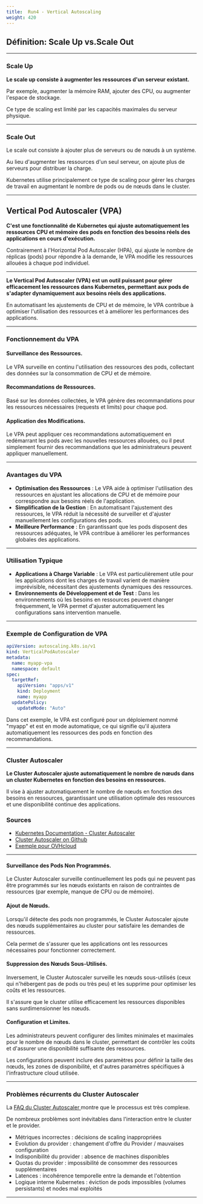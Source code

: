 ```yaml
---
title:  Run4 - Vertical Autoscaling
weight: 420
---
```

## Définition: Scale Up vs.Scale Out

---

### Scale Up

**Le scale up consiste à augmenter les ressources d'un serveur existant.**

Par exemple, augmenter la mémoire RAM, ajouter des CPU, ou augmenter l'espace de stockage.

Ce type de scaling est limité par les capacités maximales du serveur physique.

---

### Scale Out

Le scale out consiste à ajouter plus de serveurs ou de nœuds à un système.

Au lieu d'augmenter les ressources d'un seul serveur, on ajoute plus de serveurs pour distribuer la charge.

Kubernetes utilise principalement ce type de scaling pour gérer les charges de travail en augmentant le nombre de pods ou de nœuds dans le cluster.

---

##  Vertical Pod Autoscaler (VPA)

**C'est une fonctionnalité de Kubernetes qui ajuste automatiquement les ressources CPU et mémoire des pods en fonction des besoins réels des applications en cours d'exécution.**

Contrairement à l'Horizontal Pod Autoscaler (HPA), qui ajuste le nombre de réplicas (pods) pour répondre à la demande, le VPA modifie les ressources allouées à chaque pod individuel.

---

**Le Vertical Pod Autoscaler (VPA) est un outil puissant pour gérer efficacement les ressources dans Kubernetes, permettant aux pods de s'adapter dynamiquement aux besoins réels des applications.**

En automatisant les ajustements de CPU et de mémoire, le VPA contribue à optimiser l'utilisation des ressources et à améliorer les performances des applications.

---

### Fonctionnement du VPA

#### Surveillance des Ressources.

Le VPA surveille en continu l'utilisation des ressources des pods, collectant des données sur la consommation de CPU et de mémoire.

#### Recommandations de Ressources.

Basé sur les données collectées, le VPA génère des recommandations pour les ressources nécessaires (requests et limits) pour chaque pod.

#### Application des Modifications.

Le VPA peut appliquer ces recommandations automatiquement en redémarrant les pods avec les nouvelles ressources allouées, ou il peut simplement fournir des recommandations que les administrateurs peuvent appliquer manuellement.

--- 

### Avantages du VPA

- **Optimisation des Ressources** : Le VPA aide à optimiser l'utilisation des ressources en ajustant les allocations de CPU et de mémoire pour correspondre aux besoins réels de l'application.
- **Simplification de la Gestion** : En automatisant l'ajustement des ressources, le VPA réduit la nécessité de surveiller et d'ajuster manuellement les configurations des pods.
- **Meilleure Performance** : En garantissant que les pods disposent des ressources adéquates, le VPA contribue à améliorer les performances globales des applications.

--- 


### Utilisation Typique

- **Applications à Charge Variable** : Le VPA est particulièrement utile pour les applications dont les charges de travail varient de manière imprévisible, nécessitant des ajustements dynamiques des ressources.
- **Environnements de Développement et de Test** : Dans les environnements où les besoins en ressources peuvent changer fréquemment, le VPA permet d'ajuster automatiquement les configurations sans intervention manuelle.

--- 


### Exemple de Configuration de VPA

```yaml
apiVersion: autoscaling.k8s.io/v1
kind: VerticalPodAutoscaler
metadata:
  name: myapp-vpa
  namespace: default
spec:
  targetRef:
    apiVersion: "apps/v1"
    kind: Deployment
    name: myapp
  updatePolicy:
    updateMode: "Auto"
```

Dans cet exemple, le VPA est configuré pour un déploiement nommé "myapp" et est en mode automatique, ce qui signifie qu'il ajustera automatiquement les ressources des pods en fonction des recommandations.

--- 


### Cluster Autoscaler

**Le Cluster Autoscaler ajuste automatiquement le nombre de nœuds dans un cluster Kubernetes en fonction des besoins en ressources.**

Il vise à ajuster automatiquement le nombre de nœuds en fonction des besoins en ressources, garantissant une utilisation optimale des ressources et une disponibilité continue des applications.

### Sources

- [Kubernetes Documentation - Cluster Autoscaler](https://kubernetes.io/docs/concepts/cluster-administration/autoscaling/#cluster-autoscaler)
- [Cluster Autoscaler on Github](https://github.com/kubernetes/autoscaler/tree/master/cluster-autoscaler)
- [Exemple pour OVHcloud](https://github.com/kubernetes/autoscaler/blob/master/cluster-autoscaler/cloudprovider/ovhcloud/README.md)
---

#### Surveillance des Pods Non Programmés.

Le Cluster Autoscaler surveille continuellement les pods qui ne peuvent pas être programmés sur les nœuds existants en raison de contraintes de ressources (par exemple, manque de CPU ou de mémoire).

#### Ajout de Nœuds.

Lorsqu'il détecte des pods non programmés, le Cluster Autoscaler ajoute des nœuds supplémentaires au cluster pour satisfaire les demandes de ressources.

Cela permet de s'assurer que les applications ont les ressources nécessaires pour fonctionner correctement.

#### Suppression des Nœuds Sous-Utilisés.

Inversement, le Cluster Autoscaler surveille les nœuds sous-utilisés (ceux qui n'hébergent pas de pods ou très peu) et les supprime pour optimiser les coûts et les ressources.

Il s'assure que le cluster utilise efficacement les ressources disponibles sans surdimensionner les nœuds.

#### Configuration et Limites.

Les administrateurs peuvent configurer des limites minimales et maximales pour le nombre de nœuds dans le cluster, permettant de contrôler les coûts et d'assurer une disponibilité suffisante des ressources.

Les configurations peuvent inclure des paramètres pour définir la taille des nœuds, les zones de disponibilité, et d'autres paramètres spécifiques à l'infrastructure cloud utilisée.

--- 
### Problèmes récurrents du Cluster Autoscaler

La [FAQ du Cluster Autoscaler ](https://github.com/kubernetes/autoscaler/blob/master/cluster-autoscaler/FAQ.md) montre que le processus est très complexe. 

De nombreux problèmes sont inévitables dans l'interaction entre le cluster et le provider.

- Métriques incorrectes : décisions de scaling inappropriées
- Evolution du provider : changement d'offre du Provider / mauvaises configuration
- Indisponibilité du provider : absence de machines disponibles 
- Quotas du provider : impossibilité de consommer des ressources supplémentaires
- Latences : incohérence temporelle entre la demande et l'obtention
- Logique interne Kubernetes : éviction de pods impossibles (volumes persistants) et nodes mal exploités

---